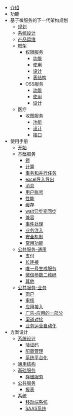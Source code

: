 * [介绍](README.md)
* [功能](fn.md)
* 基于微服务的下一代架构规划
  * [规划](ng/SUMMARY.md)
  * [系统设计](ng/design.md)
  * [产品运维](ng/ops.md)
  * 框架
    * 权限服务
      * [功能](ng/framework/service-auth/fn.md)
      * [使用](ng/framework/service-auth/manual.md)
      * [设计](ng/framework/service-auth/design.md)
      * [表结构](ng/framework/service-auth/table.md)
    * OSS服务
      * [功能](ng/framework/service-oss/fn.md)
      * [使用](ng/framework/service-oss/manual.md)
      * [设计](ng/framework/service-oss/design.md)
  * 医疗
    * 收图服务
      * [功能](ng/medical/service-broker/fn.md)
      * [设计](ng/medical/service-broker/design.md)
      * [接口](ng/medical/service-broker/api.md)
* 使用手册
  * [开始](manual/start.md)
  * [基础服务](manual/base/SUMMARY.md)
      * [锁](manual/base/lock.md)
      * [计算](manual/base/calc.md)
      * [事务和并行任务](dev/module/transaction.md)
      * [excel导入导出](dev/fn/excel.md)
      * [消息](manual/base/msg.md)
      * [用户账号](manual/base/user.md)
      * [性能](arch/performance.md)
      * [缓存](arch/cache.md)
      * [wait异步变同步](arch/wait.md)
      * [兼容](arch/compatibility.md)
      * [事件处理](arch/event.md)
      * [业务注入](arch/biz-inject.md)
      * [安全机制](arch/safe.md)
      * [常用功能](manual/base/misc.md)
  * [公共服务-通用](manual/biz/SUMMARY.md)
      * [支付](manual/biz/pay.md)
      * [长连接](dev/fn/socket.md)
      * [唯一号生成服务](dev/fn/num_rule.md)
      * [微信参数二维码](dev/fn/weixin_qrcode.md)
      * [其他](manual/biz/misc.md)
  * [公共服务-业务](manual/biz/SUMMARY.md)
      * [商户](manual/biz/merchant.md)
      * [审核](dev/fn/audit.md)
      * [应用接入](dev/module/app.md)
      * [广告-应用的一部分](manual/biz/adv.md)
      * [渠道对接](dev/module/channel.md)
      * [业务运营自动化](dev/module/auto_operation.md)
* 方案设计
  * [系统设计](design/sln/SUMMARY.md)
    * [验证码](design/sln/captcha.md)
    * [配置管理](design/sln/config_manage.md)
    * [系统平台化](design/sln/platform.md)
  * [通用结构](design/base_struct.md)
  * [基础服务](design/service/base/SUMMARY.md)
      * [存储服务](design/service/base/storage.md)
  * [公共服务](design/service/biz/SUMMARY.md)
      * [报表](design/service/biz/report.md)
  * [系统](design/sys/SUMMARY.md)
      * [移动端系统](design/sys/mobile.md)
      * [SAAS系统](design/sys/saas.md)
